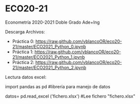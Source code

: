 # ECO20-21
Econometría 2020-2021 Doble Grado Ade+Ing

Descarga Archivos:

- Práctica 0: https://raw.github.com/vblancoOR/eco20-21/master/ECO2021_Python_0.ipynb
- Práctica 1: https://raw.github.com/vblancoOR/eco20-21/master/ECO2021_Python_1.ipynb
- Práctica 2: https://raw.github.com/vblancoOR/eco20-21/master/ECO2021_Python_2.ipynb


Lectura datos excel:

import pandas as pd #librería para manejo de datos

datos= pd.read_excel ('fichero.xlsx') #Lee fichero "fichero.xlsx"
